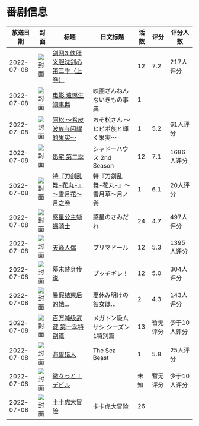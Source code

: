 # 番剧信息

|放送日期|封面|标题|日文标题|话数|评分|评分人数|
|---|---|---|---|---|---|---|
|2022-07-08|![封面](https://lain.bgm.tv/pic/cover/c/7c/43/313935_2b2ZD.jpg)|[剑网3·侠肝义胆沈剑心 第三季（上卷）](https://bangumi.tv/subject/313935)||12|7.2|217人评分|
|2022-07-08|![封面](https://lain.bgm.tv/pic/cover/c/8a/c2/333258_BI652.jpg)|[电影 遗憾生物事典](https://bangumi.tv/subject/333258)|映画ざんねんないきもの事典|1|||
|2022-07-08|![封面](https://lain.bgm.tv/pic/cover/c/03/f0/338371_0Oul0.jpg)|[阿松 ～希皮波族与闪耀的果实～](https://bangumi.tv/subject/338371)|おそ松さん ～ヒピポ族と輝く果実～|1|5.2|61人评分|
|2022-07-08|![封面](https://lain.bgm.tv/pic/cover/c/df/b7/349084_N5Zvo.jpg)|[影宅 第二季](https://bangumi.tv/subject/349084)|シャドーハウス 2nd Season|12|7.1|1686人评分|
|2022-07-08|![封面](https://lain.bgm.tv/pic/cover/c/ca/06/365705_13WO2.jpg)|[特『刀剑乱舞-花丸-』～雪月花～月之卷](https://bangumi.tv/subject/365705)|特『刀剣乱舞-花丸-』～雪月華～月ノ巻|1|6.1|20人评分|
|2022-07-08|![封面](https://lain.bgm.tv/pic/cover/c/55/72/366522_kUOtP.jpg)|[惑星公主蜥蜴骑士](https://bangumi.tv/subject/366522)|惑星のさみだれ|24|4.7|497人评分|
|2022-07-08|![封面](https://lain.bgm.tv/pic/cover/c/ac/26/366793_y3V9C.jpg)|[天籁人偶](https://bangumi.tv/subject/366793)|プリマドール|12|5.3|1395人评分|
|2022-07-08|![封面](https://lain.bgm.tv/pic/cover/c/b7/b0/375571_lXRfp.jpg)|[幕末替身传说](https://bangumi.tv/subject/375571)|ブッチギレ！|12|5.0|304人评分|
|2022-07-08|![封面](https://bangumi.tv/img/no_icon_subject.png)|[暑假结束后的她…](https://bangumi.tv/subject/377812)|夏休み明けの彼女は…|2|4.3|143人评分|
|2022-07-08|![封面](https://lain.bgm.tv/pic/cover/c/3a/18/386549_8FLbb.jpg)|[百万吨级武藏 第一季特别篇](https://bangumi.tv/subject/386549)|メガトン級ムサシ シーズン1特別篇|13|暂无评分|少于10人评分|
|2022-07-08|![封面](https://lain.bgm.tv/pic/cover/c/32/30/386625_I5Sgv.jpg)|[海兽猎人](https://bangumi.tv/subject/386625)|The Sea Beast|1|5.8|25人评分|
|2022-07-08|![封面](https://lain.bgm.tv/pic/cover/c/16/49/389470_YL5Zf.jpg)|[微々っと！デビル](https://bangumi.tv/subject/389470)||未知|暂无评分|少于10人评分|
|2022-07-08|![封面](https://lain.bgm.tv/pic/cover/c/69/b8/422190_aNoST.jpg)|[卡卡虎大冒险](https://bangumi.tv/subject/422190)|卡卡虎大冒险|26|||
